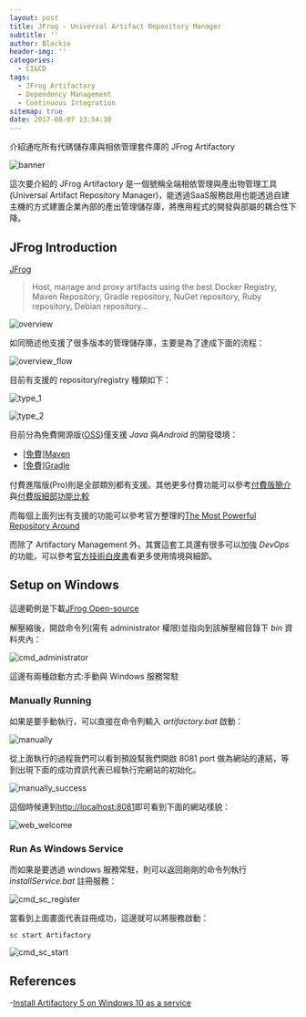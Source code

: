 ```yaml
---
layout: post
title: JFrog - Universal Artifact Repository Manager
subtitle: ''
author: Blackie
header-img: ''
categories:
  - CI&CD
tags:
  - JFrog Artifactory
  - Dependency Management
  - Continuous Integration
sitemap: true
date: 2017-08-07 13:54:38
---
```


介紹通吃所有代碼儲存庫與相依管理套件庫的 JFrog Artifactory

<!-- More -->

![banner](banner.png)

這次要介紹的 JFrog Artifactory 是一個號稱全端相依管理與產出物管理工具(Universal Artifact Repository Manager)，能透過SaaS服務啟用也能透過自建主機的方式建置企業內部的產出管理儲存庫，將應用程式的開發與部屬的耦合性下降。

## JFrog Introduction ##

[JFrog](https://www.jfrog.com/)

>Host, manage and proxy artifacts using the best Docker Registry, Maven Repository, Gradle repository, NuGet repository, Ruby repository, Debian repository...

![overview](overview.png)

如同簡述他支援了很多版本的管理儲存庫，主要是為了達成下面的流程：

![overview_flow](overview_flow.png)

目前有支援的 repository/registry 種類如下：

![type_1](type_1.png)

![type_2](type_2.png)

目前分為免費開源版([OSS](https://www.jfrog.com/open-source/))僅支援 *Java* 與*Android* 的開發環境：

- [[免費]Maven](https://www.jfrog.com/artifactory/features/#addon-maven)
- [[免費]Gradle](https://www.jfrog.com/artifactory/features/#addon-gradle)

付費進階版(Pro)則是全部類別都有支援。其他更多付費功能可以參考[付費版簡介](https://www.jfrog.com/pricing/)與[付費版細部功能比較](https://www.jfrog.com/artifactory/versions/)

而每個上面列出有支援的功能可以參考官方整理的[The Most Powerful Repository Around](https://www.jfrog.com/artifactory/features/)

而除了 Artifactory Management 外，其實這套工具還有很多可以加強 *DevOps*　的功能，可以參考[官方技術白皮書](https://www.jfrog.com/support-service/whitepapers/comparing-artifactory-to-other-binary-repository-managers/)看更多使用情境與細節。

## Setup on Windows ##

這邊範例是下載[JFrog Open-source](https://www.jfrog.com/open-source/)

解壓縮後，開啟命令列(需有 administrator 權限)並指向到該解壓縮目錄下 *bin* 資料夾內：

![cmd_administrator](cmd_administrator.png)

這邊有兩種啟動方式:手動與 Windows 服務常駐

### Manually Running ###

如果是要手動執行，可以直接在命令列輸入 *artifactory.bat* 啟動：

![manually](manually.png)

從上面執行的過程我們可以看到預設幫我們開啟 8081 port 做為網站的連結，等到出現下面的成功資訊代表已經執行完網站的初始化。

![manually_success](manually_success.png)

這個時候連到[http://localhost:8081](http://localhost:8081)即可看到下面的網站樣貌：

![web_welcome](web_welcome.png)

### Run As Windows Service ###

而如果是要透過 windows 服務常駐，則可以返回剛剛的命令列執行 *installService.bat* 註冊服務：

![cmd_sc_register](cmd_sc_register.png)

當看到上面畫面代表註冊成功，這邊就可以將服務啟動：

    sc start Artifactory

![cmd_sc_start](cmd_sc_start.png)

## References ##
-[Install Artifactory 5 on Windows 10 as a service](https://www.youtube.com/watch?v=Lg4a6Sc_Xco)